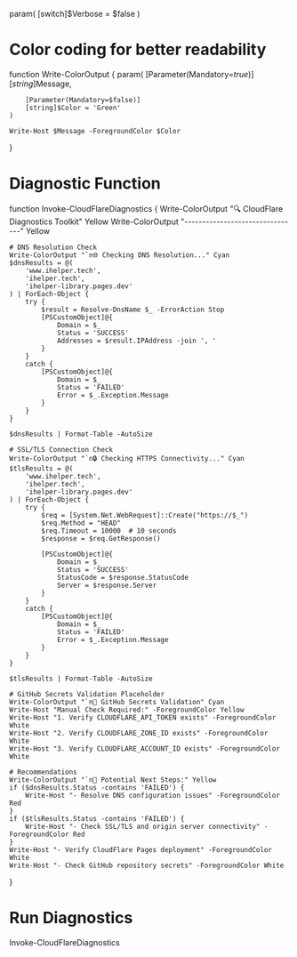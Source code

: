 param(
    [switch]$Verbose = $false
)

# Color coding for better readability
function Write-ColorOutput {
    param(
        [Parameter(Mandatory=$true)]
        [string]$Message,
        
        [Parameter(Mandatory=$false)]
        [string]$Color = 'Green'
    )
    
    Write-Host $Message -ForegroundColor $Color
}

# Diagnostic Function
function Invoke-CloudFlareDiagnostics {
    Write-ColorOutput "🔍 CloudFlare Diagnostics Toolkit" Yellow
    Write-ColorOutput "--------------------------------" Yellow

    # DNS Resolution Check
    Write-ColorOutput "`n🌐 Checking DNS Resolution..." Cyan
    $dnsResults = @(
        'www.ihelper.tech',
        'ihelper.tech',
        'ihelper-library.pages.dev'
    ) | ForEach-Object {
        try {
            $result = Resolve-DnsName $_ -ErrorAction Stop
            [PSCustomObject]@{
                Domain = $_
                Status = 'SUCCESS'
                Addresses = $result.IPAddress -join ', '
            }
        }
        catch {
            [PSCustomObject]@{
                Domain = $_
                Status = 'FAILED'
                Error = $_.Exception.Message
            }
        }
    }

    $dnsResults | Format-Table -AutoSize

    # SSL/TLS Connection Check
    Write-ColorOutput "`n🔒 Checking HTTPS Connectivity..." Cyan
    $tlsResults = @(
        'www.ihelper.tech',
        'ihelper.tech',
        'ihelper-library.pages.dev'
    ) | ForEach-Object {
        try {
            $req = [System.Net.WebRequest]::Create("https://$_")
            $req.Method = "HEAD"
            $req.Timeout = 10000  # 10 seconds
            $response = $req.GetResponse()
            
            [PSCustomObject]@{
                Domain = $_
                Status = 'SUCCESS'
                StatusCode = $response.StatusCode
                Server = $response.Server
            }
        }
        catch {
            [PSCustomObject]@{
                Domain = $_
                Status = 'FAILED'
                Error = $_.Exception.Message
            }
        }
    }

    $tlsResults | Format-Table -AutoSize

    # GitHub Secrets Validation Placeholder
    Write-ColorOutput "`n🔑 GitHub Secrets Validation" Cyan
    Write-Host "Manual Check Required:" -ForegroundColor Yellow
    Write-Host "1. Verify CLOUDFLARE_API_TOKEN exists" -ForegroundColor White
    Write-Host "2. Verify CLOUDFLARE_ZONE_ID exists" -ForegroundColor White
    Write-Host "3. Verify CLOUDFLARE_ACCOUNT_ID exists" -ForegroundColor White

    # Recommendations
    Write-ColorOutput "`n🚧 Potential Next Steps:" Yellow
    if ($dnsResults.Status -contains 'FAILED') {
        Write-Host "- Resolve DNS configuration issues" -ForegroundColor Red
    }
    if ($tlsResults.Status -contains 'FAILED') {
        Write-Host "- Check SSL/TLS and origin server connectivity" -ForegroundColor Red
    }
    Write-Host "- Verify CloudFlare Pages deployment" -ForegroundColor White
    Write-Host "- Check GitHub repository secrets" -ForegroundColor White
}

# Run Diagnostics
Invoke-CloudFlareDiagnostics
